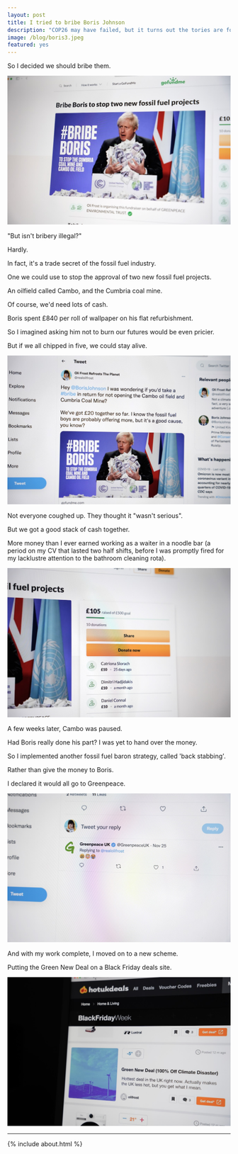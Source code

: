 ```yaml
---
layout: post
title: I tried to bribe Boris Johnson
description: "COP26 may have failed, but it turns out the tories are for sale."
image: /blog/boris3.jpeg
featured: yes
---
```


<!-- {% include refrost-style %} -->

So I decided we should bribe them.

![](/blog/boris3.jpeg)

"But isn't bribery illegal?"

Hardly.

In fact, it's a trade secret of the fossil fuel industry.

One we could use to stop the approval of two new fossil fuel projects.

An oilfield called Cambo, and the Cumbria coal mine.

Of course, we'd need lots of cash.

Boris spent £840 per roll of wallpaper on his flat refurbishment.

So I imagined asking him not to burn our futures would be even pricier.

But if we all chipped in five, we could stay alive.

![](/blog/boris1.jpeg)

Not everyone coughed up. They thought it "wasn't serious".

But we got a good stack of cash together.

More money than I ever earned working as a waiter in a noodle bar (a period on my CV that lasted two half shifts, before I was promptly fired for my lacklustre attention to the bathroom cleaning rota).

![](/blog/boris2.jpeg)

A few weeks later, Cambo was paused.

Had Boris really done his part? I was yet to hand over the money.

So I implemented another fossil fuel baron strategy, called 'back stabbing'.

Rather than give the money to Boris.

I declared it would all go to Greenpeace.

![](/blog/boris4.jpeg)

And with my work complete, I moved on to a new scheme.	

Putting the Green New Deal on a Black Friday deals site.

![](/blog/blackfridaygreennewdeal.jpeg)


---

{% include about.html %}
